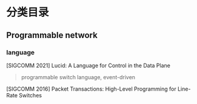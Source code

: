 # 分类目录

## Programmable network

### language

[SIGCOMM 2021] Lucid: A Language for Control in the Data Plane

> programmable switch language, event-driven 

[SIGCOMM 2016] Packet Transactions: High-Level Programming for Line-Rate Switches